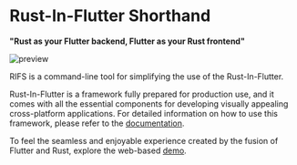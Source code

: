 # Rust-In-Flutter Shorthand

**"Rust as your Flutter backend, Flutter as your Rust frontend"**

![preview](https://github.com/cunarist/rust-in-flutter/assets/66480156/be85cf04-2240-497f-8d0d-803c40536d8e)

RIFS is a command-line tool for simplifying the use of the Rust-In-Flutter.

Rust-In-Flutter is a framework fully prepared for production use, and it comes with all the essential components for developing visually appealing cross-platform applications. For detailed information on how to use this framework, please refer to the [documentation](https://rif-docs.cunarist.com).

To feel the seamless and enjoyable experience created by the fusion of Flutter and Rust, explore the web-based [demo](https://rif-demo.cunarist.com).
